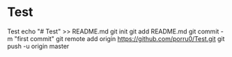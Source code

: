 # Test
Test
echo "# Test" >> README.md
git init
git add README.md
git commit -m "first commit"
git remote add origin https://github.com/porru0/Test.git
git push -u origin master
